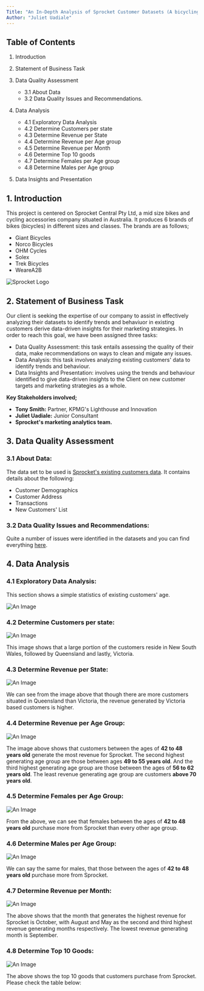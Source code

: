 ```yaml
---
Title: "An In-Depth Analysis of Sprocket Customer Datasets (A bicycling company)"
Author: "Juliet Uadiale"
---
```





## **Table of Contents**



 1. Introduction
    
 2. Statement of Business Task

 3. Data Quality Assessment
      + 3.1 About Data
      + 3.2 Data Quality Issues and Recommendations.
          
 4. Data Analysis
       + 4.1 Exploratory Data Analysis
       + 4.2 Determine Customers per state
       + 4.3 Determine Revenue per State
       + 4.4 Determine Revenue per Age group
       + 4.5 Determine Revenue per Month
       + 4.6 Determine Top 10 goods
       + 4.7 Determine Females per Age group
       + 4.8 Determine Males per Age group
       
5. Data Insights and Presentation
    

## **1.   Introduction** 
This project is centered on Sprocket Central Pty Ltd, a mid size bikes and cycling accessories company situated in Australia. It produces 6 brands of bikes (bicycles) in different sizes and classes. The brands are as follows;

- Giant Bicycles
- Norco Bicycles
- OHM Cycles
- Solex
- Trek Bicycles
- WeareA2B

![Sprocket Logo](./sprocket_central_logo.png)


## **2.   Statement of Business Task** 
Our client is seeking the expertise of our company to assist in effectively analyzing their datasets to identify trends and behaviuor in existing customers derive data-driven insights for their marketing strategies. In order to reach this goal, we have been assigned three tasks:

- Data Quality Assessment: this task entails assessing the quality of their data, make recommendations on ways to clean and migate any issues.
- Data Analysis: this task involves analyzing existing customers' data to identify trends and behaviour.
- Data Insights and Presentation: involves using the trends and behaviour identified to give data-driven insights to the Client on new customer targets and marketing strategies as a whole.

**Key Stakeholders involved;** 

 - **Tony Smith:** Partner, KPMG's Lighthouse and Innovation
 - **Juliet Uadiale:** Junior Consultant
 - **Sprocket's marketing analytics team.**




## **3.   Data Quality Assessment**

### **3.1 About Data:**

The data set to be used is [Sprocket's existing customers data](https://cdn-assets.theforage.com/vinternship_modules/kpmg_data_analytics/KPMG_VI_New_raw_data_update_final.xlsx). It contains details about the following:

- Customer Demographics
- Customer Address
- Transactions
- New Customers' List



### **3.2 Data Quality Issues and Recommendations:**

Quite a number of issues were identified in the datasets and you can find everything [here](https://github.com/Juliet33/Sprocket-Customer-Analysis/blob/main/Data%20Quality%20Assessment.pdf).






## **4. Data Analysis**

### **4.1 Exploratory Data Analysis:**

This section shows a simple statistics of existing customers' age.

![An Image](./age_statistics.png)







### **4.2 Determine Customers per state:**

![An Image](./customers_per_state.png)

This image shows that a large portion of the customers reside in New South Wales,  followed by Queensland and lastly, Victoria. 








### **4.3 Determine Revenue per State:**

![An Image](./revenue_per_state.png)

We can see from the image above that though there are more customers situated in Queensland than Victoria, the revenue generated by Victoria based customers is higher.








### **4.4 Determine Revenue per Age Group:**

![An Image](./revenue_per_agegroup.png)

The image above shows that customers between the ages of **42 to 48 years old** generate the most revenue for Sprocket. The second highest generating age group are those between ages **49 to 55 years old**. And the third highest generating age group are those between the ages of **56 to 62 years old**.
The least revenue generating age group are customers **above 70 years old**. 







### **4.5 Determine Females per Age Group:**

![An Image](./females_per_agegroup.png)

 From  the above, we can see that females between the ages of **42 to 48 years old** purchase more from Sprocket than every other age group.







### **4.6 Determine Males per Age Group:**

![An Image](./males_per_agegroup.png)

We can say the same for males, that those between the ages of **42 to 48 years old** purchase more from Sprocket.









### **4.7 Determine Revenue per Month:**

![An Image](./revenue_per_month.png)

The above shows that the month that generates the highest revenue for Sprocket is October, with August and May as the second and third highest revenue generating months respectively. 
The lowest revenue generating month is September.










### **4.8 Determine Top 10 Goods:**

![An Image](./top_ten_goods.png)

The above shows the top 10 goods that customers purchase from Sprocket. Please check the table below:






      
       
